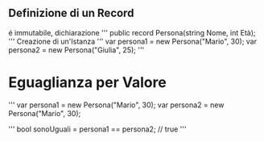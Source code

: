## Definizione di un Record
é immutabile, dichiarazione
'''
public record Persona(string Nome, int Età);
'''
Creazione di un'Istanza
'''
var persona1 = new Persona("Mario", 30);
var persona2 = new Persona("Giulia", 25);
'''
# Eguaglianza per Valore
'''
var persona1 = new Persona("Mario", 30);
var persona2 = new Persona("Mario", 30);

'''
bool sonoUguali = persona1 == persona2; // true
'''
